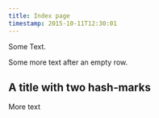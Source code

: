 ```yaml
---
title: Index page
timestamp: 2015-10-11T12:30:01
---
```


Some Text.

Some more text after an empty row.

## A title with two hash-marks

More text

